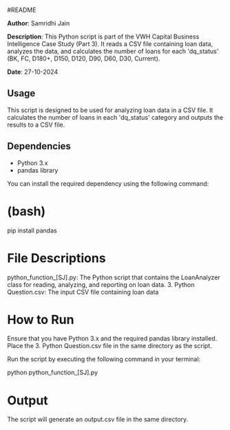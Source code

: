 #README

**Author**: Samridhi Jain

**Description**: This Python script is part of the VWH Capital Business Intelligence Case Study (Part 3). It reads a CSV file containing loan data, analyzes the data, and calculates the number of loans for each 'dq_status' (BK, FC, D180+, D150, D120, D90, D60, D30, Current).

**Date**: 27-10-2024


## Usage

This script is designed to be used for analyzing loan data in a CSV file. It calculates the number of loans in each 'dq_status' category and outputs the results to a CSV file.

## Dependencies

- Python 3.x
- pandas library

You can install the required dependency using the following command:

 # (bash)
pip install pandas


#  File Descriptions
python_function_[SJ].py: The Python script that contains the LoanAnalyzer class for reading, analyzing, and reporting on loan data.
3. Python Question.csv: The input CSV file containing loan data

# How to Run
Ensure that you have Python 3.x and the required pandas library installed.
Place the 3. Python Question.csv file in the same directory as the script.

Run the script by executing the following command in your terminal:

python python_function_[SJ].py

# Output
The script will generate an output.csv file in the same directory.
